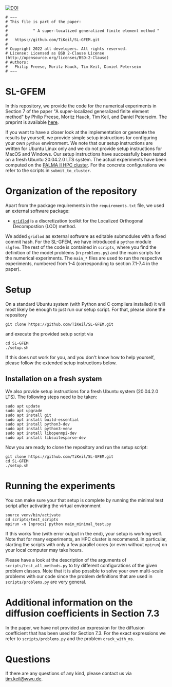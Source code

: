 [![DOI](https://zenodo.org/badge/DOI/10.5281/zenodo.7326579.svg)](https://doi.org/10.5281/zenodo.7326579)

```
# ~~~
# This file is part of the paper:
#   
#           " A super-localized generalized finite element method "
#
#   https://github.com/TiKeil/SL-GFEM.git
#
# Copyright 2022 all developers. All rights reserved.
# License: Licensed as BSD 2-Clause License (http://opensource.org/licenses/BSD-2-Clause)
# Authors:
#   Philip Freese, Moritz Hauck, Tim Keil, Daniel Peterseim
# ~~~
```
# SL-GFEM

In this repository, we provide the code for the numerical experiments in Section 7 of the paper
"A super-localized generalized finite element method" by Philip Freese, Moritz Hauck, Tim Keil, and Daniel Peterseim.
The preprint is available [here](https://arxiv.org/abs/2211.09461).

If you want to have a closer look at the implementation or generate the results by yourself, we provide simple setup
instructions for configuring your own `python` environment.
We note that our setup instructions are written for Ubuntu Linux only and we do not provide setup instructions
for MacOS and Windows. Our setup instructions have successfully been tested on a fresh Ubuntu 20.04.2.0 LTS system.
The actual experiments have been computed on the
[PALMA II HPC cluster](<https://www.uni-muenster.de/IT/en/services/unterstuetzungsleistung/hpc/index.shtml>).
For the concrete configurations we refer to the scripts in `submit_to_cluster`.

# Organization of the repository

Apart from the package requirements in the `requirements.txt` file, we used an external software package:

- [`gridlod`](https://github.com/fredrikhellman/gridlod) is a discretization toolkit for the
Localized Orthogonal Decompostion (LOD) method. 

We added `gridlod` as external software as editable submodules with a fixed commit hash.
For the SL-GFEM, we have introduced a `python` module `slgfem`.
The rest of the code is contained in `scripts`, where you find the definition of the model problems
(in `problems.py`) and the main scripts for the numerical experiments.
The `main_*` files are used to run the respective experiments, numbered from 1-4
(corresponding to section 7.1-7.4 in the paper).

# Setup

On a standard Ubuntu system (with Python and C compilers installed) it will most likely be enough
to just run our setup script. For that, please clone the repository

```
git clone https://github.com/TiKeil/SL-GFEM.git
```

and execute the provided setup script via 

```
cd SL-GFEM
./setup.sh
```

If this does not work for you, and you don't know how to help yourself,
please follow the extended setup instructions below.

## Installation on a fresh system

We also provide setup instructions for a fresh Ubuntu system (20.04.2.0 LTS).
The following steps need to be taken:

```
sudo apt update
sudo apt upgrade
sudo apt install git
sudo apt install build-essential
sudo apt install python3-dev
sudo apt install python3-venv
sudo apt install libopenmpi-dev
sudo apt install libsuitesparse-dev
```

Now you are ready to clone the repository and run the setup script:

```
git clone https://github.com/TiKeil/SL-GFEM.git
cd SL-GFEM
./setup.sh
```

# Running the experiments

You can make sure your that setup is complete by running the minimal test script
after activating the virtual environment

```
source venv/bin/activate
cd scripts/test_scripts
mpirun -n [nprocs] python main_minimal_test.py
```

If this works fine (with error output in the end), your setup is working well.
Note that for many experiments, an HPC cluster is recommend.
In particular, starting the scripts with only a few parallel cores (or even without `mpirun`)
on your local computer may take hours.

Please have a look at the description of the arguments of `scripts/test_all_methods.py`
to try different configurations of the given problem classes. Note that it is also possible to solve
your own multi-scale problems with our code since the problem definitions that are used in
`scripts/problems.py` are very general. 

# Additional information on the diffusion coefficients in Section 7.3

In the paper, we have not provided an expression for the diffusion coefficient that has been used for
Section 7.3. For the exact expressions we refer to `scripts/problems.py` and the problem `crack_with_ms`.

# Questions

If there are any questions of any kind, please contact us via <tim.keil@wwu.de>.

